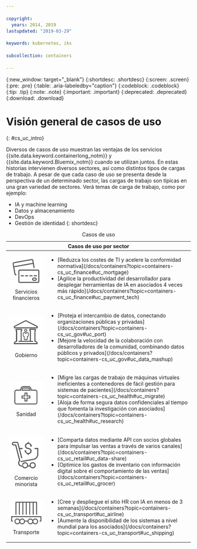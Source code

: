 ```yaml
---

copyright:
  years: 2014, 2019
lastupdated: "2019-03-29"

keywords: kubernetes, iks

subcollection: containers

---
```


{:new_window: target="_blank"}
{:shortdesc: .shortdesc}
{:screen: .screen}
{:pre: .pre}
{:table: .aria-labeledby="caption"}
{:codeblock: .codeblock}
{:tip: .tip}
{:note: .note}
{:important: .important}
{:deprecated: .deprecated}
{:download: .download}



# Visión general de casos de uso
{: #cs_uc_intro}

Diversos de casos de uso muestran las ventajas de los servicios {{site.data.keyword.containerlong_notm}} y {{site.data.keyword.Bluemix_notm}} cuando se utilizan juntos. En estas historias intervienen diversos sectores, así como distintos tipos de cargas de trabajo. A pesar de que cada caso de uso se presenta desde la perspectiva de un determinado sector, las cargas de trabajo son típicas en una gran variedad de sectores. Verá temas de carga de trabajo, como por ejemplo: 
* IA y machine learning
* Datos y almacenamiento
* DevOps
* Gestión de identidad
{: shortdesc}

<table summary="En la tabla se muestran los casos de uso. Las filas se deben leer de izquierda a derecha; la columna uno contiene iconos que representan cada sector y la columna dos las descripciones.">
<caption>Casos de uso</caption>
  <thead>
  <th colspan=2>Casos de uso por sector</th>
  </thead>
  <tbody>
    <tr>
    <td align="center"><img src="images/finance.svg" alt="Icono de anverso y reverso de tarjeta de crédito"/><br>Servicios financieros</td>
    <td><ul>
    <li>[Reduzca los costes de TI y acelere la conformidad normativa](/docs/containers?topic=containers-cs_uc_finance#uc_mortgage)</li>
    <li>[Agilice la productividad del desarrollador para desplegar herramientas de IA en asociados 4 veces más rápido](/docs/containers?topic=containers-cs_uc_finance#uc_payment_tech)</li>
    </ul></td>
     </tr>
     <tr>
     <td align="center"><img src="images/gov.svg" alt="Icono de un edificio gubernamental con una persona dentro"/><br>Gobierno</td>
     <td><ul>
    <li>[Proteja el intercambio de datos, conectando organizaciones públicas y privadas](/docs/containers?topic=containers-cs_uc_gov#uc_port)</li>
     <li>[Mejore la velocidad de la colaboración con desarrolladores de la comunidad, combinando datos públicos y privados](/docs/containers?topic=containers-cs_uc_gov#uc_data_mashup)</li></ul></td>
      </tr>
    <tr>
      <td align="center"><img src="images/health.svg" alt="Icono de maletín médico"/><br>Sanidad</td>
      <td><ul>
     <li>[Migre las cargas de trabajo de máquinas virtuales ineficientes a contenedores de fácil gestión para sistemas de pacientes](/docs/containers?topic=containers-cs_uc_health#uc_migrate)</li>
      <li>[Aloja de forma segura datos confidenciales al tiempo que fomenta la investigación con asociados](/docs/containers?topic=containers-cs_uc_health#uc_research)</li>
      </ul></td>
      </tr>
      <tr>
         <td align="center"><img src="images/retail.svg" alt="Icono de carro de compra con símbolo de moneda"/><br>Comercio minorista</td>
         <td><ul>
        <li>[Comparta datos mediante API con socios globales para impulsar las ventas a través de varios canales](/docs/containers?topic=containers-cs_uc_retail#uc_data-share)</li>
         <li>[Optimice los gastos de inventario con información digital sobre el comportamiento de las ventas](/docs/containers?topic=containers-cs_uc_retail#uc_grocer)</li>
              </ul></td>
          </tr>
      <tr>
       <td align="center"><img src="images/transport.svg" alt="Icono de un vagón de ferrocarril con contenedores"/><br>Transporte</td>
           <td><ul>
          <li>[Cree y despliegue el sitio HR con IA en menos de 3 semanas](/docs/containers?topic=containers-cs_uc_transport#uc_airline)</li>
           <li>[Aumente la disponibilidad de los sistemas a nivel mundial para los asociados](/docs/containers?topic=containers-cs_uc_transport#uc_shipping)</li></ul></td>
      </tr>
  </tbody>
  </table>
